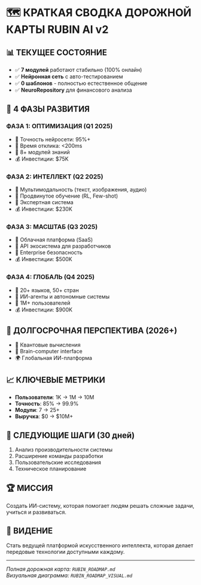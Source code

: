 # 🗺️ КРАТКАЯ СВОДКА ДОРОЖНОЙ КАРТЫ RUBIN AI v2

## 📊 ТЕКУЩЕЕ СОСТОЯНИЕ
- ✅ **7 модулей** работают стабильно (100% онлайн)
- ✅ **Нейронная сеть** с авто-тестированием
- ✅ **0 шаблонов** - полностью естественное общение
- ✅ **NeuroRepository** для финансового анализа

## 🚀 4 ФАЗЫ РАЗВИТИЯ

### **ФАЗА 1: ОПТИМИЗАЦИЯ** (Q1 2025)
- 🎯 Точность нейросети: 95%+
- 🎯 Время отклика: <200ms
- 🎯 8+ модулей знаний
- 💰 Инвестиции: $75K

### **ФАЗА 2: ИНТЕЛЛЕКТ** (Q2 2025)
- 🎯 Мультимодальность (текст, изображения, аудио)
- 🎯 Продвинутое обучение (RL, Few-shot)
- 🎯 Экспертная система
- 💰 Инвестиции: $230K

### **ФАЗА 3: МАСШТАБ** (Q3 2025)
- 🎯 Облачная платформа (SaaS)
- 🎯 API экосистема для разработчиков
- 🎯 Enterprise безопасность
- 💰 Инвестиции: $500K

### **ФАЗА 4: ГЛОБАЛЬ** (Q4 2025)
- 🎯 20+ языков, 50+ стран
- 🎯 ИИ-агенты и автономные системы
- 🎯 1M+ пользователей
- 💰 Инвестиции: $900K

## 🔮 ДОЛГОСРОЧНАЯ ПЕРСПЕКТИВА (2026+)
- 🚀 Квантовые вычисления
- 🧬 Brain-computer interface
- 🌍 Глобальная ИИ-платформа

## 📈 КЛЮЧЕВЫЕ МЕТРИКИ
- **Пользователи**: 1K → 1M → 10M
- **Точность**: 85% → 99.9%
- **Модули**: 7 → 25+
- **Выручка**: $0 → $10M+

## 🎯 СЛЕДУЮЩИЕ ШАГИ (30 дней)
1. Анализ производительности системы
2. Расширение команды разработки
3. Пользовательские исследования
4. Техническое планирование

## 🏆 МИССИЯ
Создать ИИ-систему, которая помогает людям решать сложные задачи, учиться и развиваться.

## 🌟 ВИДЕНИЕ
Стать ведущей платформой искусственного интеллекта, которая делает передовые технологии доступными каждому.

---

*Полная дорожная карта: `RUBIN_ROADMAP.md`*  
*Визуальная диаграмма: `RUBIN_ROADMAP_VISUAL.md`*





